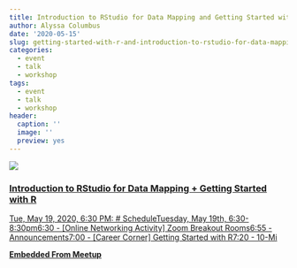 ```yaml
---
title: Introduction to RStudio for Data Mapping and Getting Started with R
author: Alyssa Columbus
date: '2020-05-15'
slug: getting-started-with-r-and-introduction-to-rstudio-for-data-mapping
categories:
  - event
  - talk
  - workshop
tags:
  - event
  - talk
  - workshop
header:
  caption: ''
  image: ''
  preview: yes
---
```


<div class="card"><a target="_blank" href="https://www.meetup.com/rladies-irvine/events/269681775/"><img onerror="this.style.display='none'" class="card-image" src="https://secure.meetupstatic.com/photos/event/a/b/c/9/600_482923977.jpeg"><div class="card-text"><h3>Introduction to RStudio for Data Mapping + Getting Started with R</h3><p>Tue, May 19, 2020, 6:30 PM: # ScheduleTuesday, May 19th, 6:30-8:30pm6:30 - [Online Networking Activity] Zoom Breakout Rooms6:55 - Announcements7:00 - [Career Corner] Getting Started with R7:20 - 10-Mi</p><p class="signup"><b>Embedded From Meetup</b></p></div></a></div>